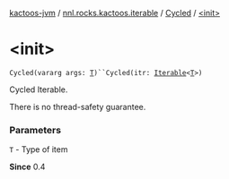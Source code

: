 [kactoos-jvm](../../index.md) / [nnl.rocks.kactoos.iterable](../index.md) / [Cycled](index.md) / [&lt;init&gt;](./-init-.md)

# &lt;init&gt;

`Cycled(vararg args: `[`T`](index.md#T)`)``Cycled(itr: `[`Iterable`](https://kotlinlang.org/api/latest/jvm/stdlib/kotlin.collections/-iterable/index.html)`<`[`T`](index.md#T)`>)`

Cycled Iterable.

There is no thread-safety guarantee.

### Parameters

`T` - Type of item

**Since**
0.4

